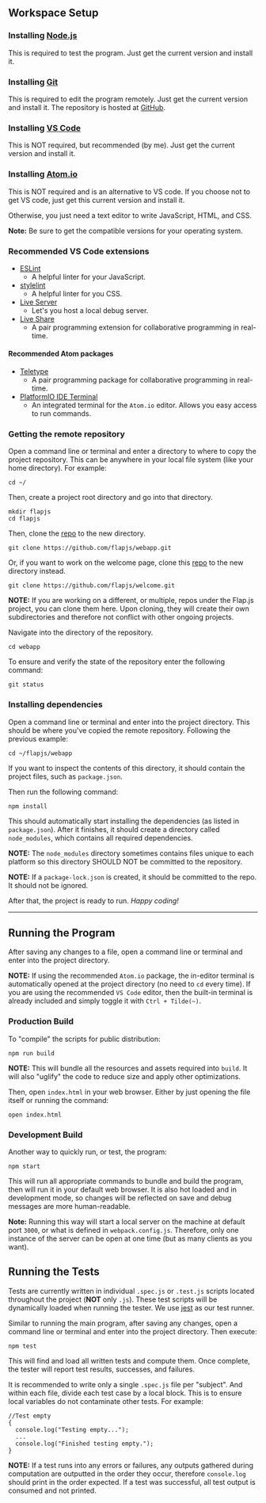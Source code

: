 ## Workspace Setup

### Installing [Node.js](https://nodejs.org/en/)
This is required to test the program. Just get the current version and install it.

### Installing [Git](https://git-scm.com/)
This is required to edit the program remotely. Just get the current version and install it. The repository is hosted at [GitHub](https://github.com/flapjs/).

### Installing [VS Code](https://code.visualstudio.com/)
This is NOT required, but recommended (by me). Just get the current version and install it.

### Installing [Atom.io](https://nodejs.org/en/)
This is NOT required and is an alternative to VS code. If you choose not to get VS code, just get this current version and install it.

Otherwise, you just need a text editor to write JavaScript, HTML, and CSS.

**Note:** Be sure to get the compatible versions for your operating system.

### Recommended VS Code extensions
* [ESLint](https://marketplace.visualstudio.com/items?itemName=dbaeumer.vscode-eslint)
  * A helpful linter for your JavaScript.
* [stylelint](https://marketplace.visualstudio.com/items?itemName=stylelint.vscode-stylelint)
  * A helpful linter for you CSS.
* [Live Server](https://marketplace.visualstudio.com/items?itemName=ritwickdey.LiveServer)
  * Let's you host a local debug server.
* [Live Share](https://marketplace.visualstudio.com/items?itemName=MS-vsliveshare.vsliveshare)
  * A pair programming extension for collaborative programming in real-time.

#### Recommended Atom packages
* [Teletype](https://teletype.atom.io/)
  * A pair programming package for collaborative programming in real-time.
* [PlatformIO IDE Terminal](https://atom.io/packages/platformio-ide-terminal)
  * An integrated terminal for the `Atom.io` editor. Allows you easy access to run commands.

### Getting the remote repository
Open a command line or terminal and enter a directory to where to copy the project repository. This can be anywhere in your local file system (like your home directory). For example:

```
cd ~/
```

Then, create a project root directory and go into that directory.

```
mkdir flapjs
cd flapjs
```

Then, clone the [repo](https://github.com/flapjs/webapp.git) to the new directory.

```
git clone https://github.com/flapjs/webapp.git
```

Or, if you want to work on the welcome page, clone this [repo](https://github.com/flapjs/welcome.git) to the new directory instead.

```
git clone https://github.com/flapjs/welcome.git
```

**NOTE:** If you are working on a different, or multiple, repos under the Flap.js project, you can clone them here. Upon cloning, they will create their own subdirectories and therefore not conflict with other ongoing projects.

Navigate into the directory of the repository.

```
cd webapp
```

To ensure and verify the state of the repository enter the following command:

```
git status
```

### Installing dependencies
Open a command line or terminal and enter into the project directory. This should be where you've copied the remote repository. Following the previous example:

```
cd ~/flapjs/webapp
```

If you want to inspect the contents of this directory, it should contain the project files, such as `package.json`.

Then run the following command:

```
npm install
```

This should automatically start installing the dependencies (as listed in `package.json`). After it finishes, it should create a directory called `node_modules`, which contains all required dependencies.

**NOTE:** The `node_modules` directory sometimes contains files unique to each platform so this directory SHOULD NOT be committed to the repository.

**NOTE:** If a `package-lock.json` is created, it should be committed to the repo. It should not be ignored.

After that, the project is ready to run. _Happy coding!_

---

## Running the Program
After saving any changes to a file, open a command line or terminal and enter into the project directory.

**NOTE:** If using the recommended `Atom.io` package, the in-editor terminal is automatically opened at the project directory (no need to `cd` every time). If you are using the recommended `VS Code` editor, then the built-in terminal is already included and simply toggle it with `Ctrl + Tilde(~)`.

### Production Build
To "compile" the scripts for public distribution:

```
npm run build
```

**NOTE:** This will bundle all the resources and assets required into `build`. It will also "uglify" the code to reduce size and apply other optimizations.

Then, open `index.html` in your web browser. Either by just opening the file itself or running the command:

```
open index.html
```

### Development Build
Another way to quickly run, or test, the program:

```
npm start
```

This will run all appropriate commands to bundle and build the program, then will run it in your default web browser. It is also hot loaded and in development mode, so changes will be reflected on save and debug messages are more human-readable.

**Note:** Running this way will start a local server on the machine at default port `3000`, or what is defined in `webpack.config.js`. Therefore, only one instance of the server can be open at one time (but as many clients as you want).

## Running the Tests
Tests are currently written in individual `.spec.js` or `.test.js` scripts located throughout the project (**NOT** only `.js`). These test scripts will be dynamically loaded when running the tester. We use [jest](https://jestjs.io/) as our test runner.

Similar to running the main program, after saving any changes, open a command line or terminal and enter into the project directory. Then execute:

```
npm test
```

This will find and load all written tests and compute them. Once complete, the tester will report test results, successes, and failures.

It is recommended to write only a single `.spec.js` file per "subject". And within each file, divide each test case by a local block. This is to ensure local variables do not contaminate other tests. For example:

```
//Test empty
{
  console.log("Testing empty...");
  ...
  console.log("Finished testing empty.");
}
```

**NOTE:** If a test runs into any errors or failures, any outputs gathered during computation are outputted in the order they occur, therefore `console.log` should print in the order expected. If a test was successful, all test output is consumed and not printed.
